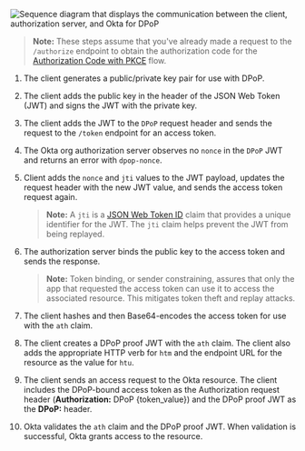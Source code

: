 <div class="three-quarter">

![Sequence diagram that displays the communication between the client, authorization server, and Okta for DPoP](/img/authorization/DPoPOktaResource.png)

</div>

<!-- https://www.figma.com/file/YH5Zhzp66kGCglrXQUag2E/%F0%9F%93%8A-Updated-Diagrams-for-Dev-Docs?type=design&node-id=4459-34299&mode=design&t=QeayUk85pzPPTezF-4 -->

<!-- Source for image. Generated using http://www.plantuml.com/plantuml/uml/

@startuml
skinparam monochrome true
participant "OIDC client" as client
participant "Authorization server" as as
participant "Okta" as okta

autonumber "<b>#."
client -> client: Generates public/private key pair for use with DPoP
client -> client: Adds public key to JWT header and signs JWT with private key
client -> as: Adds JWT to `DPoP` request header and sends request to token endpoint
as -> client: Observes no `nonce` in DPoP JWT, returns error with `dpop-nonce` header
client -> as: Adds `nonce` and `jti` values to JWT payload and sends request again
as -> client: Binds public key to access token and sends response
client -> client: Hashes and then base64-encodes the `access_token` for the `ath` claim
client -> client: Creates new DPoP proof JWT with new claims, values
client -> okta: Adds original DPoP-bound access token to **Authorization** request header, new JWT to **DPoP** header
client -> okta: Sends request to access Okta protected resource
okta -> client: Validates the DPoP-bound access token and grants access to resource
@enduml

-->

> **Note:** These steps assume that you've already made a request to the `/authorize` endpoint to obtain the authorization code for the [Authorization Code with PKCE](/docs/guides/implement-grant-type/authcodepkce/main/) flow.

1. The client generates a public/private key pair for use with DPoP.
1. The client adds the public key in the header of the JSON Web Token (JWT) and signs the JWT with the private key.
1. The client adds the JWT to the `DPoP` request header and sends the request to the `/token` endpoint for an access token.
1. The Okta org authorization server observes no `nonce` in the `DPoP` JWT and returns an error with `dpop-nonce`.
1. Client adds the `nonce` and `jti` values to the JWT payload, updates the request header with the new JWT value, and sends the access token request again.

    > **Note:** A `jti` is a [JSON Web Token ID](https://www.rfc-editor.org/rfc/rfc7519#section-4.1.7) claim that provides a unique identifier for the JWT. The `jti` claim helps prevent the JWT from being replayed.

1. The authorization server binds the public key to the access token and sends the response.

    > **Note:** Token binding, or sender constraining, assures that only the app that requested the access token can use it to access the associated resource. This mitigates token theft and replay attacks.

1. The client hashes and then Base64-encodes the access token for use with the `ath` claim.
1. The client creates a DPoP proof JWT with the `ath` claim. The client also adds the appropriate HTTP verb for `htm` and the endpoint URL for the resource as the value for `htu`.
1. The client sends an access request to the Okta resource. The client includes the DPoP-bound access token as the Authorization request header (**Authorization:** DPoP {token_value}) and the DPoP proof JWT as the **DPoP:** header.
1. Okta validates the `ath` claim and the DPoP proof JWT. When validation is successful, Okta grants access to the resource.
